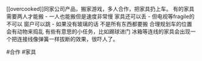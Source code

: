 [[overcooked]]同家公司产品，搬家游戏，多人合作，把家具扔上车。
有的家具需要两人才能搬 - 一人也能搬但是速度非常慢
家具还可以丢 - 但电视等fragile的不可以
窗户可以跳 - 如果没有玻璃的话
不是所有东西都要搬
合理规划车的位置
会有动物来捣乱
有些有意思的小任务，比如踢球进门
冰箱等连线的家具会出现一个把连接线像弹簧一样拔断的效果，很吓人了。

#合作 #家具